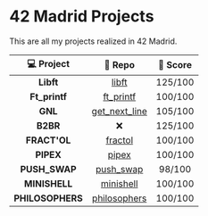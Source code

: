 # 42 Madrid Projects
This are all my projects realized in 42 Madrid.
  
| 💻 Project | 📝 Repo | 💯 Score |
|:------:|:-------:|:------------------:|
| **Libft** | [libft](https://github.com/mariocaro13/libft.git) | 125/100 |
| **Ft_printf** | [ft_printf](https://github.com/mariocaro13/ft_printf.git) | 100/100 |
| **GNL** | [get_next_line](https://github.com/mariocaro13/get_next_line.git) | 105/100 |
| **B2BR** | ❌ | 125/100 |
| **FRACT'OL** | [fractol](https://github.com/mariocaro13/fract-ol) | 100/100 |
| **PIPEX** | [pipex](https://github.com/mariocaro13/pipex) | 100/100 |
| **PUSH_SWAP** | [push_swap](https://github.com/mariocaro13/push_swap) | 98/100 |
| **MINISHELL** | [minishell](https://github.com/mariocaro13/minishell) | 100/100 |
| **PHILOSOPHERS** | [philosophers](https://github.com/mariocaro13/Philosophers) | 100/100 |
